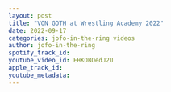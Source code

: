 ```yaml
---
layout: post
title: "VON GOTH at Wrestling Academy 2022"
date: 2022-09-17
categories: jofo-in-the-ring videos
author: jofo-in-the-ring
spotify_track_id: 
youtube_video_id: EHKOBOedJ2U
apple_track_id: 
youtube_metadata: 
---
```

